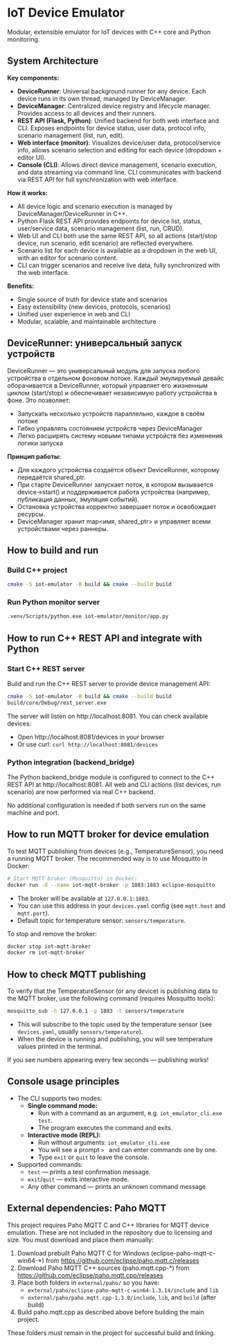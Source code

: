 # IoT Device Emulator

Modular, extensible emulator for IoT devices with C++ core and Python monitoring.

## System Architecture

**Key components:**
- **DeviceRunner**: Universal background runner for any device. Each device runs in its own thread, managed by DeviceManager.
- **DeviceManager**: Centralized device registry and lifecycle manager. Provides access to all devices and their runners.
- **REST API (Flask, Python)**: Unified backend for both web interface and CLI. Exposes endpoints for device status, user data, protocol info, scenario management (list, run, edit).
- **Web interface (monitor)**: Visualizes device/user data, protocol/service info, allows scenario selection and editing for each device (dropdown + editor UI).
- **Console (CLI)**: Allows direct device management, scenario execution, and data streaming via command line. CLI communicates with backend via REST API for full synchronization with web interface.

**How it works:**
- All device logic and scenario execution is managed by DeviceManager/DeviceRunner in C++.
- Python Flask REST API provides endpoints for device list, status, user/service data, scenario management (list, run, CRUD).
- Web UI and CLI both use the same REST API, so all actions (start/stop device, run scenario, edit scenario) are reflected everywhere.
- Scenario list for each device is available as a dropdown in the web UI, with an editor for scenario content.
- CLI can trigger scenarios and receive live data, fully synchronized with the web interface.

**Benefits:**
- Single source of truth for device state and scenarios
- Easy extensibility (new devices, protocols, scenarios)
- Unified user experience in web and CLI
- Modular, scalable, and maintainable architecture

## DeviceRunner: универсальный запуск устройств

DeviceRunner — это универсальный модуль для запуска любого устройства в отдельном фоновом потоке. Каждый эмулируемый девайс оборачивается в DeviceRunner, который управляет его жизненным циклом (start/stop) и обеспечивает независимую работу устройства в фоне. Это позволяет:
- Запускать несколько устройств параллельно, каждое в своём потоке
- Гибко управлять состоянием устройств через DeviceManager
- Легко расширять систему новыми типами устройств без изменения логики запуска

**Принцип работы:**
- Для каждого устройства создаётся объект DeviceRunner, которому передаётся shared_ptr<DeviceBase>.
- При старте DeviceRunner запускает поток, в котором вызывается device->start() и поддерживается работа устройства (например, публикация данных, эмуляция событий).
- Остановка устройства корректно завершает поток и освобождает ресурсы.
- DeviceManager хранит map<имя, shared_ptr<DeviceRunner>> и управляет всеми устройствами через раннеры.

## How to build and run

### Build C++ project

```sh
cmake -S iot-emulator -B build && cmake --build build
```

### Run Python monitor server

```sh
.venv/Scripts/python.exe iot-emulator/monitor/app.py
```

## How to run C++ REST API and integrate with Python

### Start C++ REST server

Build and run the C++ REST server to provide device management API:

```sh
cmake -S iot-emulator -B build && cmake --build build
build/core/Debug/rest_server.exe
```

The server will listen on http://localhost:8081. You can check available devices:
- Open http://localhost:8081/devices in your browser
- Or use curl: `curl http://localhost:8081/devices`

### Python integration (backend_bridge)

The Python backend_bridge module is configured to connect to the C++ REST API at http://localhost:8081. All web and CLI actions (list devices, run scenario) are now performed via real C++ backend.

No additional configuration is needed if both servers run on the same machine and port.

## How to run MQTT broker for device emulation

To test MQTT publishing from devices (e.g., TemperatureSensor), you need a running MQTT broker. The recommended way is to use Mosquitto in Docker:

```sh
# Start MQTT broker (Mosquitto) in Docker:
docker run -d --name iot-mqtt-broker -p 1883:1883 eclipse-mosquitto
```

- The broker will be available at `127.0.0.1:1883`.
- You can use this address in your `devices.yaml` config (see `mqtt.host` and `mqtt.port`).
- Default topic for temperature sensor: `sensors/temperature`.

To stop and remove the broker:
```sh
docker stop iot-mqtt-broker
docker rm iot-mqtt-broker
```

## How to check MQTT publishing

To verify that the TemperatureSensor (or any device) is publishing data to the MQTT broker, use the following command (requires Mosquitto tools):

```sh
mosquitto_sub -h 127.0.0.1 -p 1883 -t sensors/temperature
```

- This will subscribe to the topic used by the temperature sensor (see `devices.yaml`, usually `sensors/temperature`).
- When the device is running and publishing, you will see temperature values printed in the terminal.

If you see numbers appearing every few seconds — publishing works!

## Console usage principles

- The CLI supports two modes:
  - **Single command mode:**
    - Run with a command as an argument, e.g. `iot_emulator_cli.exe test`.
    - The program executes the command and exits.
  - **Interactive mode (REPL):**
    - Run without arguments: `iot_emulator_cli.exe`
    - You will see a prompt `> ` and can enter commands one by one.
    - Type `exit` or `quit` to leave the console.
- Supported commands:
  - `test` — prints a test confirmation message.
  - `exit`/`quit` — exits interactive mode.
  - Any other command — prints an unknown command message.

## External dependencies: Paho MQTT

This project requires Paho MQTT C and C++ libraries for MQTT device emulation. These are not included in the repository due to licensing and size. You must download and place them manually:

1. Download prebuilt Paho MQTT C for Windows (eclipse-paho-mqtt-c-win64-*) from https://github.com/eclipse/paho.mqtt.c/releases
2. Download Paho MQTT C++ sources (paho.mqtt.cpp-*) from https://github.com/eclipse/paho.mqtt.cpp/releases
3. Place both folders in `external/paho/` so you have:
   - `external/paho/eclipse-paho-mqtt-c-win64-1.3.14/include` and `lib`
   - `external/paho/paho.mqtt.cpp-1.3.0/include`, `lib`, and `build` (after build)
4. Build paho.mqtt.cpp as described above before building the main project.

These folders must remain in the project for successful build and linking.
